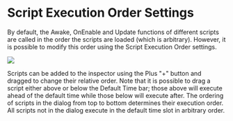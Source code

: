 Script Execution Order Settings
===============================


By default, the Awake, OnEnable and Update functions of different scripts are called in the order the scripts are loaded (which is arbitrary). However, it is possible to modify this order using the <span class=keyword>Script Execution Order</span> settings.


![](http://docwiki.hq.unity3d.com/uploads/Main/ScriptExecSet.png)  

Scripts can be added to the inspector using the Plus "+" button and dragged to change their relative order. Note that it is possible to drag a script either above or below the <span class=component>Default Time</span> bar; those above will execute ahead of the default time while those below will execute after. The ordering of scripts in the dialog from top to bottom determines their execution order. All scripts not in the dialog execute in the default time slot in arbitrary order.
